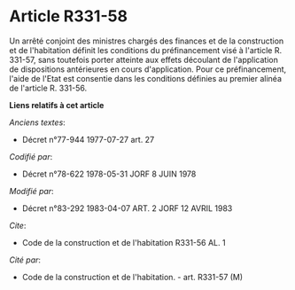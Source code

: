# Article R331-58

Un arrêté conjoint des ministres chargés des finances et de la construction et de l'habitation définit les conditions du
préfinancement visé à l'article R. 331-57, sans toutefois porter atteinte aux effets découlant de l'application de
dispositions antérieures en cours d'application. Pour ce préfinancement, l'aide de l'Etat est consentie dans les conditions
définies au premier alinéa de l'article R. 331-56.

**Liens relatifs à cet article**

_Anciens textes_:

  - Décret n°77-944 1977-07-27 art. 27

_Codifié par_:

  - Décret n°78-622 1978-05-31 JORF 8 JUIN 1978

_Modifié par_:

  - Décret n°83-292 1983-04-07 ART. 2 JORF 12 AVRIL 1983

_Cite_:

  - Code de la construction et de l'habitation R331-56 AL. 1

_Cité par_:

  - Code de la construction et de l'habitation. - art. R331-57 (M)
